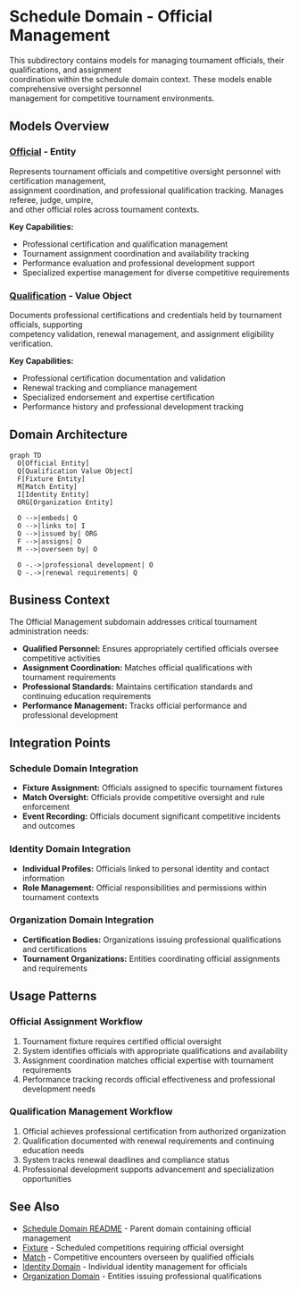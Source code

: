 # Schedule Domain - Official Management

This subdirectory contains models for managing tournament officials, their qualifications, and assignment  
coordination within the schedule domain context. These models enable comprehensive oversight personnel  
management for competitive tournament environments.

## Models Overview

### [Official](official.md) - Entity

Represents tournament officials and competitive oversight personnel with certification management,  
assignment coordination, and professional qualification tracking. Manages referee, judge, umpire,  
and other official roles across tournament contexts.

**Key Capabilities:**

- Professional certification and qualification management
- Tournament assignment coordination and availability tracking
- Performance evaluation and professional development support
- Specialized expertise management for diverse competitive requirements

### [Qualification](qualification.md) - Value Object

Documents professional certifications and credentials held by tournament officials, supporting  
competency validation, renewal management, and assignment eligibility verification.

**Key Capabilities:**

- Professional certification documentation and validation
- Renewal tracking and compliance management
- Specialized endorsement and expertise certification
- Performance history and professional development tracking

## Domain Architecture

```mermaid
graph TD
  O[Official Entity]
  Q[Qualification Value Object]
  F[Fixture Entity]
  M[Match Entity]
  I[Identity Entity]
  ORG[Organization Entity]
  
  O -->|embeds| Q
  O -->|links to| I
  Q -->|issued by| ORG
  F -->|assigns| O
  M -->|overseen by| O
  
  O -.->|professional development| O
  Q -.->|renewal requirements| Q
```

## Business Context

The Official Management subdomain addresses critical tournament administration needs:

- **Qualified Personnel:** Ensures appropriately certified officials oversee competitive activities
- **Assignment Coordination:** Matches official qualifications with tournament requirements
- **Professional Standards:** Maintains certification standards and continuing education requirements
- **Performance Management:** Tracks official performance and professional development

## Integration Points

### Schedule Domain Integration

- **Fixture Assignment:** Officials assigned to specific tournament fixtures
- **Match Oversight:** Officials provide competitive oversight and rule enforcement
- **Event Recording:** Officials document significant competitive incidents and outcomes

### Identity Domain Integration

- **Individual Profiles:** Officials linked to personal identity and contact information
- **Role Management:** Official responsibilities and permissions within tournament contexts

### Organization Domain Integration

- **Certification Bodies:** Organizations issuing professional qualifications and certifications
- **Tournament Organizations:** Entities coordinating official assignments and requirements

## Usage Patterns

### Official Assignment Workflow

1. Tournament fixture requires certified official oversight
2. System identifies officials with appropriate qualifications and availability
3. Assignment coordination matches official expertise with tournament requirements
4. Performance tracking records official effectiveness and professional development needs

### Qualification Management Workflow

1. Official achieves professional certification from authorized organization
2. Qualification documented with renewal requirements and continuing education needs
3. System tracks renewal deadlines and compliance status
4. Professional development supports advancement and specialization opportunities

## See Also

- [Schedule Domain README](../README.md) - Parent domain containing official management
- [Fixture](../fixture.md) - Scheduled competitions requiring official oversight
- [Match](../match.md) - Competitive encounters overseen by qualified officials
- [Identity Domain](../../identity/README.md) - Individual identity management for officials
- [Organization Domain](../../organization/README.md) - Entities issuing professional qualifications
